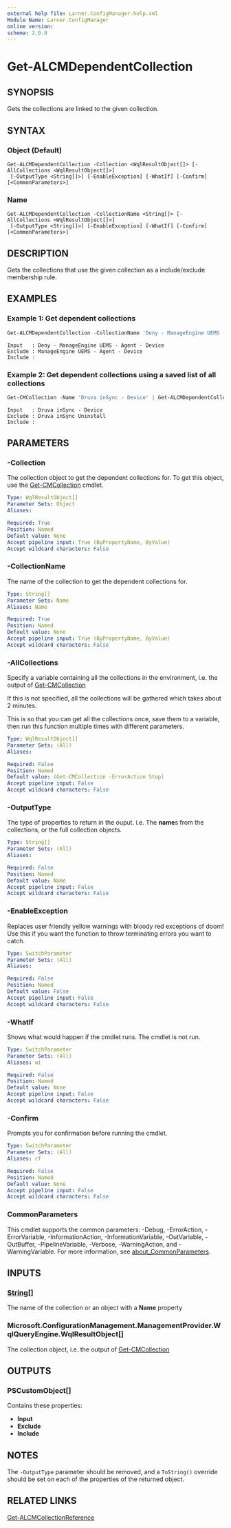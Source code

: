 ```yaml
---
external help file: Larner.ConfigManager-help.xml
Module Name: Larner.ConfigManager
online version:
schema: 2.0.0
---
```


# Get-ALCMDependentCollection

## SYNOPSIS

Gets the collections are linked to the given collection.

## SYNTAX

### Object (Default)

```
Get-ALCMDependentCollection -Collection <WqlResultObject[]> [-AllCollections <WqlResultObject[]>]
 [-OutputType <String[]>] [-EnableException] [-WhatIf] [-Confirm] [<CommonParameters>]
```

### Name

```
Get-ALCMDependentCollection -CollectionName <String[]> [-AllCollections <WqlResultObject[]>]
 [-OutputType <String[]>] [-EnableException] [-WhatIf] [-Confirm] [<CommonParameters>]
```

## DESCRIPTION

Gets the collections that use the given collection as a include/exclude membership rule.

## EXAMPLES

### Example 1: Get dependent collections

```powershell
Get-ALCMDependentCollection -CollectionName 'Deny - ManageEngine UEMS - Agent - Device' | Format-List
```

```Output
Input   : Deny - ManageEngine UEMS - Agent - Device
Exclude : ManageEngine UEMS - Agent - Device
Include :
```

### Example 2: Get dependent collections using a saved list of all collections

```powershell
Get-CMCollection -Name 'Druva inSync - Device' | Get-ALCMDependentCollection -AllCollections $AllCollections | Format-List
```

```Output
Input   : Druva inSync - Device
Exclude : Druva inSync Uninstall
Include :
```

## PARAMETERS

### -Collection

The collection object to get the dependent collections for. To get this object, use the [Get-CMCollection](https://learn.microsoft.com/en-us/powershell/module/configurationmanager/get-cmcollection) cmdlet.

```yaml
Type: WqlResultObject[]
Parameter Sets: Object
Aliases:

Required: True
Position: Named
Default value: None
Accept pipeline input: True (ByPropertyName, ByValue)
Accept wildcard characters: False
```

### -CollectionName

The name of the collection to get the dependent collections for.

```yaml
Type: String[]
Parameter Sets: Name
Aliases: Name

Required: True
Position: Named
Default value: None
Accept pipeline input: True (ByPropertyName, ByValue)
Accept wildcard characters: False
```

### -AllCollections

Specify a variable containing all the collections in the environment, i.e. the output of [Get-CMCollection](https://learn.microsoft.com/en-us/powershell/module/configurationmanager/get-cmcollection)

If this is not specified, all the collections will be gathered which takes about 2 minutes.

This is so that you can get all the collections once, save them to a variable, then run this function multiple times with different parameters.

```yaml
Type: WqlResultObject[]
Parameter Sets: (All)
Aliases:

Required: False
Position: Named
Default value: (Get-CMCollection -ErrorAction Stop)
Accept pipeline input: False
Accept wildcard characters: False
```

### -OutputType

The type of properties to return in the ouput. i.e. The **name**s from the collections, or the full collection objects.

```yaml
Type: String[]
Parameter Sets: (All)
Aliases:

Required: False
Position: Named
Default value: Name
Accept pipeline input: False
Accept wildcard characters: False
```

### -EnableException

Replaces user friendly yellow warnings with bloody red exceptions of doom! Use this if you want the function to throw terminating errors you want to catch.

```yaml
Type: SwitchParameter
Parameter Sets: (All)
Aliases:

Required: False
Position: Named
Default value: False
Accept pipeline input: False
Accept wildcard characters: False
```

### -WhatIf

Shows what would happen if the cmdlet runs.
The cmdlet is not run.

```yaml
Type: SwitchParameter
Parameter Sets: (All)
Aliases: wi

Required: False
Position: Named
Default value: None
Accept pipeline input: False
Accept wildcard characters: False
```

### -Confirm

Prompts you for confirmation before running the cmdlet.

```yaml
Type: SwitchParameter
Parameter Sets: (All)
Aliases: cf

Required: False
Position: Named
Default value: None
Accept pipeline input: False
Accept wildcard characters: False
```

### CommonParameters

This cmdlet supports the common parameters: -Debug, -ErrorAction, -ErrorVariable, -InformationAction, -InformationVariable, -OutVariable, -OutBuffer, -PipelineVariable, -Verbose, -WarningAction, and -WarningVariable. For more information, see [about_CommonParameters](http://go.microsoft.com/fwlink/?LinkID=113216).

## INPUTS

### [String[]](https://learn.microsoft.com/en-us/dotnet/api/system.string)

The name of the collection or an object with a **Name** property

### Microsoft.ConfigurationManagement.ManagementProvider.WqlQueryEngine.WqlResultObject[]

The collection object, i.e. the output of [Get-CMCollection](https://learn.microsoft.com/en-us/powershell/module/configurationmanager/get-cmcollection)

## OUTPUTS

### PSCustomObject[]

Contains these properties:

- **Input**
- **Exclude**
- **Include**

## NOTES

The `-OutputType` parameter should be removed, and a `ToString()` override should be set on each of the properties of the returned object.

## RELATED LINKS

[Get-ALCMCollectionReference](Get-ALCMCollectionReference.md)

